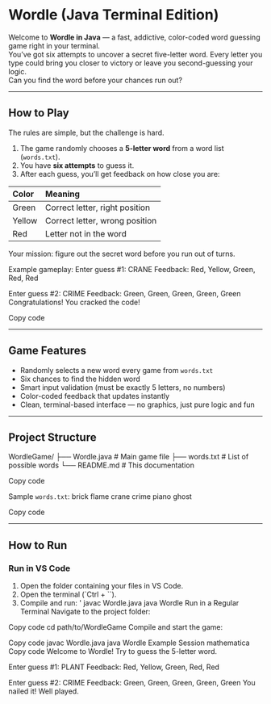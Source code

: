 # Wordle (Java Terminal Edition)

Welcome to **Wordle in Java** — a fast, addictive, color-coded word guessing game right in your terminal.  
You’ve got six attempts to uncover a secret five-letter word. Every letter you type could bring you closer to victory or leave you second-guessing your logic.  
Can you find the word before your chances run out?

---

## How to Play

The rules are simple, but the challenge is hard.

1. The game randomly chooses a **5-letter word** from a word list (`words.txt`).
2. You have **six attempts** to guess it.
3. After each guess, you’ll get feedback on how close you are:

| Color | Meaning |
|:------|:---------|
| Green | Correct letter, right position |
| Yellow | Correct letter, wrong position |
| Red | Letter not in the word |

Your mission: figure out the secret word before you run out of turns.

Example gameplay:
Enter guess #1: CRANE
Feedback: Red, Yellow, Green, Red, Red

Enter guess #2: CRIME
Feedback: Green, Green, Green, Green, Green
Congratulations! You cracked the code!


Copy code

---

## Game Features

- Randomly selects a new word every game from `words.txt`
- Six chances to find the hidden word
- Smart input validation (must be exactly 5 letters, no numbers)
- Color-coded feedback that updates instantly
- Clean, terminal-based interface — no graphics, just pure logic and fun

---

## Project Structure

WordleGame/
├── Wordle.java # Main game file
├── words.txt # List of possible words
└── README.md # This documentation


Copy code

Sample `words.txt`:
brick
flame
crane
crime
piano
ghost


Copy code

---

## How to Run

### Run in VS Code
1. Open the folder containing your files in VS Code.
2. Open the terminal (`Ctrl + \``).
3. Compile and run:
   '
   javac Wordle.java
   java Wordle
Run in a Regular Terminal
Navigate to the project folder:


Copy code
cd path/to/WordleGame
Compile and start the game:


Copy code
javac Wordle.java
java Wordle
Example Session
mathematica
Copy code
Welcome to Wordle!
Try to guess the 5-letter word.

Enter guess #1: PLANT
Feedback: Red, Yellow, Green, Red, Red

Enter guess #2: CRIME
Feedback: Green, Green, Green, Green, Green
You nailed it! Well played.
